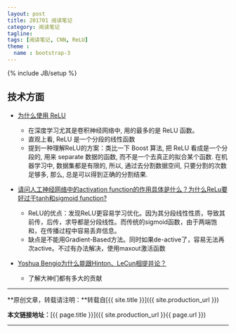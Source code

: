 ```yaml
---
layout: post
title: 201701 阅读笔记
category: 阅读笔记
tagline: 
tags: [阅读笔记, CNN, ReLU]
theme :
  name : bootstrap-3
---
```

{% include JB/setup %}

## 技术方面

+ [为什么使用 ReLU](http://shuokay.com/2016/10/01/why-relu-work/)
  - 在深度学习尤其是卷积神经网络中, 用的最多的是 ReLU 函数。
  - 直观上看, ReLU 是一个分段的线性函数
  - 提到一种理解ReLU的方案：类比一下 Boost 算法, 把 ReLU 看成是一个分段的, 用来 separate 数据的函数, 而不是一个去真正的拟合某个函数. 在机器学习中, 数据集都是有限的, 所以, 通过去分割数据空间, 只要分割的次数足够多, 那么, 总是可以得到正确的分割结果.

+ [请问人工神经网络中的activation function的作用具体是什么？为什么ReLu要好过于tanh和sigmoid function?](https://www.zhihu.com/question/29021768)
  - ReLU的优点：发现ReLU更容易学习优化。因为其分段线性性质，导致其前传，后传，求导都是分段线性。而传统的sigmoid函数，由于两端饱和，在传播过程中容易丢弃信息。
  - 缺点是不能用Gradient-Based方法。同时如果de-active了，容易无法再次active。不过有办法解决，使用maxout激活函数

+ [Yoshua Bengio为什么能跟Hinton、LeCun相提并论？](https://www.zhihu.com/question/37922364)
  - 了解大神们都有多大的贡献

* * *

**原创文章，转载请注明：**转载自[{{ site.title }}]({{ site.production_url }})

**本文链接地址：**[{{ page.title }}]({{ site.production_url }}{{ page.url }})

* * *
